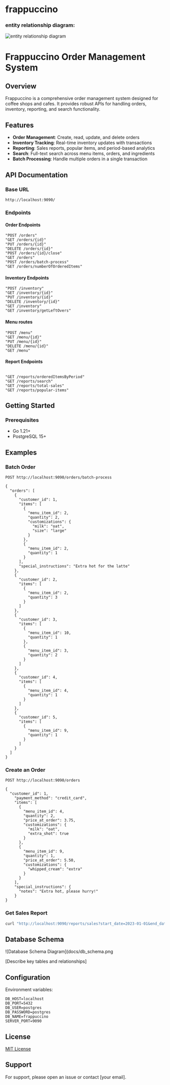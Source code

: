 # frappuccino

### entity relationship diagram:

<img src="img/ERD.png" alt="entity relationship diagram">

# Frappuccino Order Management System

## Overview

Frappuccino is a comprehensive order management system designed for coffee shops and cafes. It provides robust APIs for handling orders, inventory, reporting, and search functionality.

## Features

- **Order Management**: Create, read, update, and delete orders
- **Inventory Tracking**: Real-time inventory updates with transactions
- **Reporting**: Sales reports, popular items, and period-based analytics
- **Search**: Full-text search across menu items, orders, and ingredients
- **Batch Processing**: Handle multiple orders in a single transaction

## API Documentation

### Base URL

`http://localhost:9090/`

### Endpoints

#### Order Endpoints

    "POST /orders"
    "GET /orders/{id}"
    "PUT /orders/{id}"
    "DELETE /orders/{id}"
    "POST /orders/{id}/close"
    "GET /orders"
    "POST /orders/batch-process"
    "GET /orders/numberOfOrderedItems"

#### Inventory Endpoints

    "POST /inventory"
    "GET /inventory/{id}"
    "PUT /inventory/{id}"
    "DELETE /inventory/{id}"
    "GET /inventory"
    "GET /inventory/getLeftOvers"

#### Menu routes

    "POST /menu"
    "GET /menu/{id}"
    "PUT /menu/{id}"
    "DELETE /menu/{id}"
    "GET /menu"

#### Report Endpoints

```

"GET /reports/orderedItemsByPeriod"
"GET /reports/search"
"GET /reports/total-sales"
"GET /reports/popular-items"

```

## Getting Started

### Prerequisites

- Go 1.21+
- PostgreSQL 15+

## Examples

### Batch Order

```
POST http://localhost:9090/orders/batch-process

{
  "orders": [
    {
      "customer_id": 1,
      "items": [
        {
          "menu_item_id": 2,
          "quantity": 2,
          "customizations": {
            "milk": "oat",
            "size": "large"
          }
        },
        {
          "menu_item_id": 2,
          "quantity": 1
        }
      ],
      "special_instructions": "Extra hot for the latte"
    },
    {
      "customer_id": 2,
      "items": [
        {
          "menu_item_id": 2,
          "quantity": 3
        }
      ]
    },
    {
      "customer_id": 3,
      "items": [
        {
          "menu_item_id": 10,
          "quantity": 1
        },
        {
          "menu_item_id": 3,
          "quantity": 2
        }
      ]
    },
    {
      "customer_id": 4,
      "items": [
        {
          "menu_item_id": 4,
          "quantity": 1
        }
      ]
    },
    {
      "customer_id": 5,
      "items": [
        {
          "menu_item_id": 9,
          "quantity": 1
        }
      ]
    }
  ]
}
```

### Create an Order

```
POST http://localhost:9090/orders

{
  "customer_id": 1,
    "payment_method": "credit_card",
    "items": [
      {
        "menu_item_id": 4,
        "quantity": 2,
        "price_at_order": 3.75,
        "customizations": {
          "milk": "oat",
          "extra_shot": true
        }
      },
      {
        "menu_item_id": 9,
        "quantity": 1,
        "price_at_order": 5.50,
        "customizations": {
          "whipped_cream": "extra"
        }
      }
    ],
    "special_instructions": {
      "notes": "Extra hot, please hurry!"
    }
}
```

### Get Sales Report

```bash
curl "http://localhost:9090/reports/sales?start_date=2023-01-01&end_date=2023-01-31"
```

## Database Schema

![Database Schema Diagram](docs/db_schema.png

[Describe key tables and relationships]

## Configuration

Environment variables:

```
DB_HOST=localhost
DB_PORT=5432
DB_USER=postgres
DB_PASSWORD=postgres
DB_NAME=frappuccino
SERVER_PORT=9090
```

## License

[MIT License](LICENSE)

## Support

For support, please open an issue or contact [your email].
